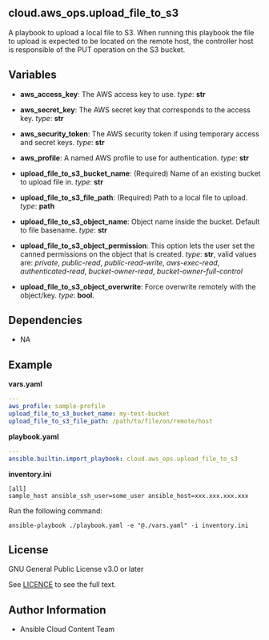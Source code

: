 ## cloud.aws_ops.upload_file_to_s3

A playbook to upload a local file to S3. When running this playbook the file to upload is expected to be located on the remote host, the controller host is responsible of the PUT operation on the S3 bucket.

## Variables

* **aws_access_key**: The AWS access key to use. _type_: **str**
* **aws_secret_key**: The AWS secret key that corresponds to the access key. _type_: **str**
* **aws_security_token**: The AWS security token if using temporary access and secret keys.  _type_: **str**
* **aws_profile**: A named AWS profile to use for authentication.  _type_: **str**

* **upload_file_to_s3_bucket_name**: (Required) Name of an existing bucket to upload file in. _type_: **str**
* **upload_file_to_s3_file_path**: (Required) Path to a local file to upload. _type_: **path**
* **upload_file_to_s3_object_name**: Object name inside the bucket. Default to file basename. _type_: **str**
* **upload_file_to_s3_object_permission**: This option lets the user set the canned permissions on the object that is created. _type_: **str**, valid values are: _private_, _public-read_, _public-read-write_, _aws-exec-read_, _authenticated-read_, _bucket-owner-read_, _bucket-owner-full-control_
* **upload_file_to_s3_object_overwrite**: Force overwrite remotely with the object/key. _type_: **bool**.

## Dependencies

- NA

## Example

__vars.yaml__
```yaml
---
aws_profile: sample-profile
upload_file_to_s3_bucket_name: my-test-bucket
upload_file_to_s3_file_path: /path/to/file/on/remote/host
```

__playbook.yaml__
```yaml
---
ansible.builtin.import_playbook: cloud.aws_ops.upload_file_to_s3
```

__inventory.ini__
```
[all]
sample_host ansible_ssh_user=some_user ansible_host=xxx.xxx.xxx.xxx
```

Run the following command:

```shell
ansible-playbook ./playbook.yaml -e "@./vars.yaml" -i inventory.ini
```

## License

GNU General Public License v3.0 or later

See [LICENCE](https://github.com/ansible-collections/cloud.aws_troubleshooting/blob/main/LICENSE) to see the full text.

## Author Information

- Ansible Cloud Content Team
